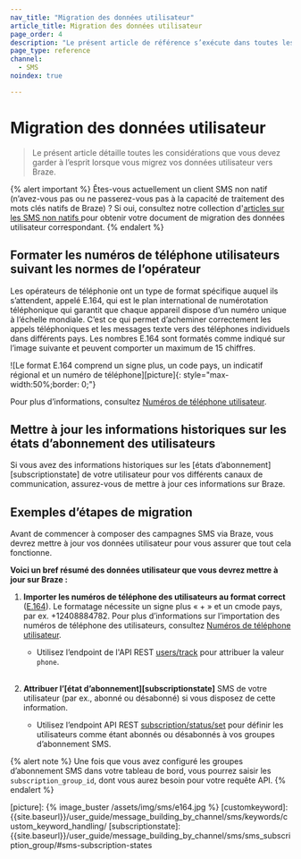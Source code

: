 ```yaml
---
nav_title: "Migration des données utilisateur"
article_title: Migration des données utilisateur
page_order: 4
description: "Le présent article de référence s’exécute dans toutes les considérations que vous devez garder à l’esprit lorsque vous migrez vos données utilisateur vers Braze."
page_type: reference
channel:
  - SMS
noindex: true

---
```


# Migration des données utilisateur

> Le présent article détaille toutes les considérations que vous devez garder à l’esprit lorsque vous migrez vos données utilisateur vers Braze.

{% alert important %}
Êtes-vous actuellement un client SMS non natif (n’avez-vous pas ou ne passerez-vous pas à la capacité de traitement des mots clés natifs de Braze) ? Si oui, consultez notre collection d'[articles sur les SMS non natifs ](/docs/user_guide/message_building_by_channel/sms/non_native/)pour obtenir votre document de migration des données utilisateur correspondant.
{% endalert %}

## Formater les numéros de téléphone utilisateurs suivant les normes de l’opérateur

Les opérateurs de téléphonie ont un type de format spécifique auquel ils s’attendent, appelé E.164, qui est le plan international de numérotation téléphonique qui garantit que chaque appareil dispose d’un numéro unique à l’échelle mondiale. C’est ce qui permet d’acheminer correctement les appels téléphoniques et les messages texte vers des téléphones individuels dans différents pays. Les nombres E.164 sont formatés comme indiqué sur l’image suivante et peuvent comporter un maximum de 15 chiffres.

![Le format E.164 comprend un signe plus, un code pays, un indicatif régional et un numéro de téléphone][picture]{: style="max-width:50%;border: 0;"}

Pour plus d’informations, consultez [Numéros de téléphone utilisateur][userphone].

## Mettre à jour les informations historiques sur les états d’abonnement des utilisateurs

Si vous avez des informations historiques sur les [états d’abonnement][subscriptionstate] de votre utilisateur pour vos différents canaux de communication, assurez-vous de mettre à jour ces informations sur Braze.

## Exemples d’étapes de migration

Avant de commencer à composer des campagnes SMS via Braze, vous devrez mettre à jour vos données utilisateur pour vous assurer que tout cela fonctionne.

**Voici un bref résumé des données utilisateur que vous devrez mettre à jour sur Braze :**

1. **Importer les numéros de téléphone des utilisateurs au format correct** ([E.164][0]). Le formatage nécessite un signe plus « + » et un cmode pays, par ex. +12408884782. Pour plus d’informations sur l’importation des numéros de téléphone des utilisateurs, consultez [Numéros de téléphone utilisateur][userphone].
    * Utilisez l’endpoint de l'API REST [users/track][1] pour attribuer la valeur `phone`.<br><br>

2. **Attribuer l’[état d’abonnement][subscriptionstate]** SMS de votre utilisateur (par ex., abonné ou désabonné) si vous disposez de cette information.
    * Utilisez l’endpoint API REST [subscription/status/set][6] pour définir les utilisateurs comme étant abonnés ou désabonnés à vos groupes d’abonnement SMS.

{% alert note %}
Une fois que vous avez configuré les groupes d’abonnement SMS dans votre tableau de bord, vous pourrez saisir les `subscription_group_id`, dont vous aurez besoin pour votre requête API.
{% endalert %}

[0]: https://en.wikipedia.org/wiki/E.164
[userphone]: {{site.baseurl}}/user_guide/message_building_by_channel/sms/phone_numbers/user_phone_numbers/
[1]: {{site.baseurl}}/api/endpoints/user_data/post_user_track/
[2]: {{site.baseurl}}/api/endpoints/user_data/post_user_alias/
[3]: {{site.baseurl}}/developer_guide/platform_integration_guides/ios/analytics/setting_user_ids/#aliasing-users
[4]: {{site.baseurl}}/developer_guide/platform_integration_guides/android/analytics/setting_user_ids/#aliasing-users
[5]: {{site.baseurl}}/developer_guide/platform_integration_guides/web/analytics/setting_user_ids/#aliasing-users
[6]: {{site.baseurl}}/api/endpoints/subscription_groups/post_update_user_subscription_group_status/
[picture]: {% image_buster /assets/img/sms/e164.jpg %}
[customkeyword]: {{site.baseurl}}/user_guide/message_building_by_channel/sms/keywords/custom_keyword_handling/
[subscriptionstate]: {{site.baseurl}}/user_guide/message_building_by_channel/sms/sms_subscription_group/#sms-subscription-states
